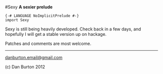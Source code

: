 #Sexy
**A sexier prelude**

    {-# LANGUAGE NoImplicitPrelude #-}
    import Sexy

Sexy is still being heavily developed.
Check back in a few days,
and hopefully I will get a stable version
up on hackage.

Patches and comments are most welcome.

<hr />

danburton.email@gmail.com

(c) Dan Burton 2012